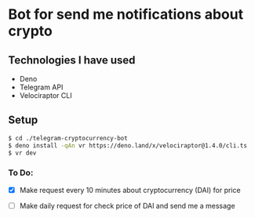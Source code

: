 # Bot for send me notifications about crypto

## Technologies I have used

- Deno
- Telegram API
- Velociraptor CLI

## Setup

```bash
$ cd ./telegram-cryptocurrency-bot
$ deno install -qAn vr https://deno.land/x/velociraptor@1.4.0/cli.ts
$ vr dev
```

### To Do:

- [x] Make request every 10 minutes about cryptocurrency (DAI) for price

- [ ] Make daily request for check price of DAI and send me a message
